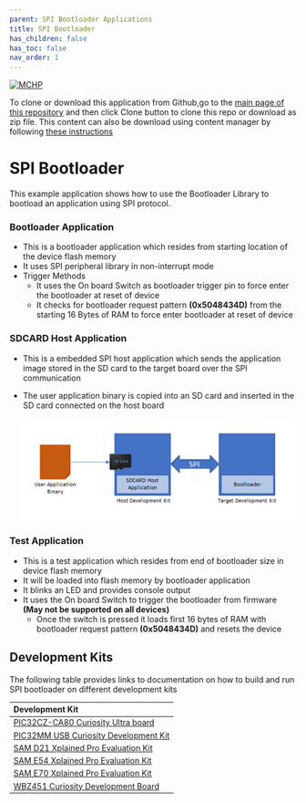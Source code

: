 ```yaml
---
parent: SPI Bootloader Applications
title: SPI Bootloader
has_children: false
has_toc: false
nav_order: 1
---
```


[![MCHP](https://www.microchip.com/ResourcePackages/Microchip/assets/dist/images/logo.png)](https://www.microchip.com)

To clone or download this application from Github,go to the [main page of this repository](https://github.com/Microchip-MPLAB-Harmony/bootloader_apps_spi) and then click Clone button to clone this repo or download as zip file. This content can also be download using content manager by following [these instructions](https://github.com/Microchip-MPLAB-Harmony/contentmanager/wiki)

# SPI Bootloader

This example application shows how to use the Bootloader Library to bootload an application using SPI protocol.

### Bootloader Application

- This is a bootloader application which resides from starting location of the device flash memory
- It uses SPI peripheral library in non-interrupt mode
- Trigger Methods
    - It uses the On board Switch as bootloader trigger pin to force enter the bootloader at reset of device
    - It checks for bootloader request pattern **(0x5048434D)** from the starting 16 Bytes of RAM to force enter bootloader at reset of device

### SDCARD Host Application

- This is a embedded SPI host application which sends the application image stored in the SD card to the target board over the SPI communication
- The user application binary is copied into an SD card and inserted in the SD card connected on the host board

    ![spi_bootloader_host_sdcard](../spi_bootloader/docs/images/spi_bootloader_host_sdcard.png)

### Test Application

- This is a test application which resides from end of bootloader size in device flash memory
- It will be loaded into flash memory by bootloader application
- It blinks an LED and provides console output
- It uses the On board Switch to trigger the bootloader from firmware **(May not be supported on all devices)**
    - Once the switch is pressed it loads first 16 bytes of RAM with bootloader request pattern **(0x5048434D)** and resets the device

## Development Kits
The following table provides links to documentation on how to build and run SPI bootloader on different development kits

| Development Kit |
|:---------|
|[PIC32CZ-CA80 Curiosity Ultra board](docs/readme_pic32cz_ca80_curiosity_ultra.md) |
|[PIC32MM USB Curiosity Development Kit](docs/readme_pic32mm_usb_curiosity.md) |
|[SAM D21 Xplained Pro Evaluation Kit](docs/readme_sam_d21_xpro.md) |
|[SAM E54 Xplained Pro Evaluation Kit](docs/readme_sam_e54_xpro.md) |
|[SAM E70 Xplained Pro Evaluation Kit](docs/readme_sam_e70_xpro.md) |
|[WBZ451 Curiosity Development Board](docs/readme_wbz451_curiosity.md) |